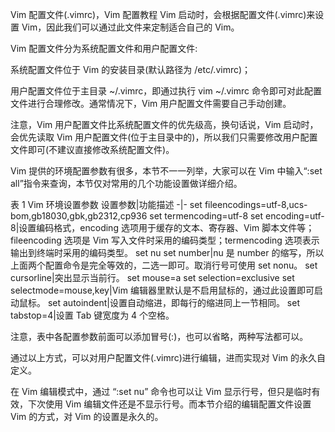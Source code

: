 Vim 配置文件(.vimrc)，Vim 配置教程
Vim 启动时，会根据配置文件(.vimrc)来设置 Vim，因此我们可以通过此文件来定制适合自己的 Vim。

Vim 配置文件分为系统配置文件和用户配置文件:

系统配置文件位于 Vim 的安装目录(默认路径为 /etc/.vimrc)；

用户配置文件位于主目录 ~/.vimrc，即通过执行 vim ~/.vimrc 命令即可对此配置文件进行合理修改。通常情况下，Vim 用户配置文件需要自己手动创建。

注意，Vim 用户配置文件比系统配置文件的优先级高，换句话说，Vim 启动时，会优先读取 Vim 用户配置文件(位于主目录中的)，所以我们只需要修改用户配置文件即可(不建议直接修改系统配置文件)。

Vim 提供的环境配置参数有很多，本节不一一列举，大家可以在 Vim 中输入&ldquo;:set all&rdquo;指令来查询，本节仅对常用的几个功能设置做详细介绍。

表 1 Vim 环境设置参数
设置参数|功能描述
-|-
set fileencodings=utf-8,ucs-bom,gb18030,gbk,gb2312,cp936
set termencoding=utf-8
set encoding=utf-8|设置编码格式，encoding 选项用于缓存的文本、寄存器、Vim 脚本文件等；fileencoding 选项是 Vim 写入文件时采用的编码类型；termencoding 选项表示输出到终端时采用的编码类型。
set nu
set number|nu 是 number 的缩写，所以上面两个配置命令是完全等效的，二选一即可。取消行号可使用 set nonu。
set cursorline|突出显示当前行。
set mouse=a
set selection=exclusive
set selectmode=mouse,key|Vim 编辑器里默认是不启用鼠标的，通过此设置即可启动鼠标。
set autoindent|设置自动缩进，即每行的缩进同上一节相同。
set tabstop=4|设置 Tab 键宽度为 4 个空格。

注意，表中各配置参数前面可以添加冒号(:)，也可以省略，两种写法都可以。

通过以上方式，可以对用户配置文件(.vimrc)进行编辑，进而实现对 Vim 的永久自定义。

在 Vim 编辑模式中，通过 &ldquo;:set nu&rdquo; 命令也可以让 Vim 显示行号，但只是临时有效，下次使用 Vim 编辑文件还是不显示行号。而本节介绍的编辑配置文件设置 Vim 的方式，对 Vim 的设置是永久的。
